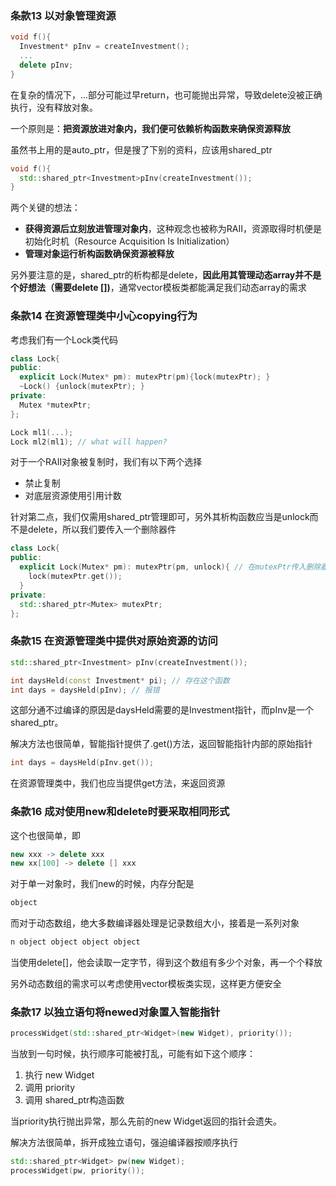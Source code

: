 ### 条款13 以对象管理资源

```cpp
void f(){
  Investment* pInv = createInvestment(); 
  ...
  delete pInv; 
}
```

在复杂的情况下，...部分可能过早return，也可能抛出异常，导致delete没被正确执行，没有释放对象。

一个原则是：**把资源放进对象内，我们便可依赖析构函数来确保资源释放**

虽然书上用的是auto_ptr，但是搜了下别的资料，应该用shared_ptr

```cpp
void f(){
  std::shared_ptr<Investment>pInv(createInvestment()); 
}
```

两个关键的想法：

- **获得资源后立刻放进管理对象内**，这种观念也被称为RAII，资源取得时机便是初始化时机（Resource Acquisition Is Initialization）
- **管理对象运行析构函数确保资源被释放**

另外要注意的是，shared_ptr的析构都是delete，**因此用其管理动态array并不是个好想法（需要delete [])**，通常vector模板类都能满足我们动态array的需求

### 条款14 在资源管理类中小心copying行为

考虑我们有一个Lock类代码

```cpp
class Lock{
public: 
  explicit Lock(Mutex* pm): mutexPtr(pm){lock(mutexPtr); }
  ~Lock() {unlock(mutexPtr); }
private: 
  Mutex *mutexPtr; 
};

Lock ml1(...); 
Lock ml2(ml1); // what will happen?
```

对于一个RAII对象被复制时，我们有以下两个选择

- 禁止复制
- 对底层资源使用引用计数

针对第二点，我们仅需用shared_ptr管理即可，另外其析构函数应当是unlock而不是delete，所以我们要传入一个删除器件

```cpp
class Lock{
public: 
  explicit Lock(Mutex* pm): mutexPtr(pm, unlock){ // 在mutexPtr传入删除器，指定用unlock
    lock(mutexPtr.get()); 
  }
private: 
  std::shared_ptr<Mutex> mutexPtr; 
};
```

### 条款15 在资源管理类中提供对原始资源的访问

```cpp
std::shared_ptr<Investment> pInv(createInvestment());

int daysHeld(const Investment* pi); // 存在这个函数
int days = daysHeld(pInv); // 报错
```

这部分通不过编译的原因是daysHeld需要的是Investment指针，而pInv是一个shared_ptr。

解决方法也很简单，智能指针提供了.get()方法，返回智能指针内部的原始指针

```cpp
int days = daysHeld(pInv.get()); 
```

在资源管理类中，我们也应当提供get方法，来返回资源

### 条款16 成对使用new和delete时要采取相同形式

这个也很简单，即

```cpp
new xxx -> delete xxx
new xx[100] -> delete [] xxx
```

对于单一对象时，我们new的时候，内存分配是

```cpp
object
```

而对于动态数组，绝大多数编译器处理是记录数组大小，接着是一系列对象

```cpp
n object object object object
```

当使用delete[]，他会读取一定字节，得到这个数组有多少个对象，再一个个释放

另外动态数组的需求可以考虑使用vector模板类实现，这样更方便安全

### 条款17 以独立语句将newed对象置入智能指针

```cpp
processWidget(std::shared_ptr<Widget>(new Widget), priority()); 
```

当放到一句时候，执行顺序可能被打乱，可能有如下这个顺序：

1. 执行 new Widget
2. 调用 priority
3. 调用 shared_ptr构造函数

当priority执行抛出异常，那么先前的new Widget返回的指针会遗失。

解决方法很简单，拆开成独立语句，强迫编译器按顺序执行

```cpp
std::shared_ptr<Widget> pw(new Widget); 
processWidget(pw, priority()); 
```



